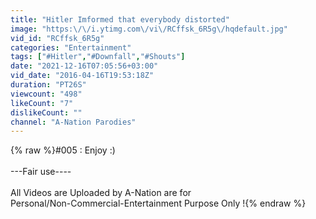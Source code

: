 ```yaml
---
title: "Hitler Imformed that everybody distorted"
image: "https:\/\/i.ytimg.com\/vi\/RCffsk_6R5g\/hqdefault.jpg"
vid_id: "RCffsk_6R5g"
categories: "Entertainment"
tags: ["#Hitler","#Downfall","#Shouts"]
date: "2021-12-16T07:05:56+03:00"
vid_date: "2016-04-16T19:53:18Z"
duration: "PT26S"
viewcount: "498"
likeCount: "7"
dislikeCount: ""
channel: "A-Nation Parodies"
---
```

{% raw %}#005 : Enjoy :) <br /><br />---Fair use----<br /><br />All Videos are Uploaded by A-Nation are for <br />       Personal/Non-Commercial-Entertainment Purpose Only !{% endraw %}
